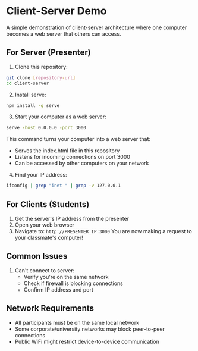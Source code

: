 # Client-Server Demo

A simple demonstration of client-server architecture where one computer becomes a web server that others can access.

## For Server (Presenter)

1. Clone this repository:
```bash
git clone [repository-url]
cd client-server
```

2. Install serve:
```bash
npm install -g serve
```

3. Start your computer as a web server:
```bash
serve -host 0.0.0.0 -port 3000
```
This command turns your computer into a web server that:
- Serves the index.html file in this repository
- Listens for incoming connections on port 3000
- Can be accessed by other computers on your network

4. Find your IP address:
```bash
ifconfig | grep "inet " | grep -v 127.0.0.1
```

## For Clients (Students)
1. Get the server's IP address from the presenter
2. Open your web browser
3. Navigate to: `http://PRESENTER_IP:3000`
   You are now making a request to your classmate's computer!

## Common Issues
1. Can't connect to server:
   - Verify you're on the same network 
   - Check if firewall is blocking connections
   - Confirm IP address and port

## Network Requirements
- All participants must be on the same local network
- Some corporate/university networks may block peer-to-peer connections
- Public WiFi might restrict device-to-device communication
